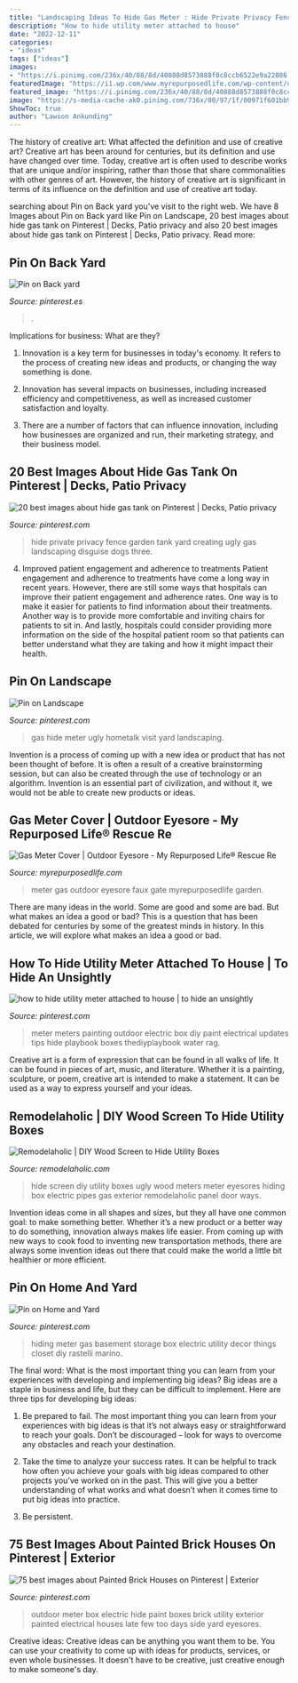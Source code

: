 ```yaml
---
title: "Landscaping Ideas To Hide Gas Meter : Hide Private Privacy Fence Garden Tank Yard Creating Ugly Gas Landscaping Disguise Dogs Three"
description: "How to hide utility meter attached to house"
date: "2022-12-11"
categories:
- "ideas"
tags: ["ideas"]
images:
- "https://i.pinimg.com/236x/40/88/8d/40888d8573888f0c8ccb6522e9a22086.jpg"
featuredImage: "https://i1.wp.com/www.myrepurposedlife.com/wp-content/uploads/2019/05/gas-meter-cover-that-eyesore-with-a-faux-garden-gate-MyRepurposedLife.jpg?fit=600%2C783&amp;ssl=1"
featured_image: "https://i.pinimg.com/236x/40/88/8d/40888d8573888f0c8ccb6522e9a22086.jpg"
image: "https://s-media-cache-ak0.pinimg.com/736x/00/97/1f/00971f601bb992371ad6da815e55e40b--arbor-swing-garden-landscape-design.jpg"
ShowToc: true
author: "Lawson Ankunding"
---
```



The history of creative art: What affected the definition and use of creative art?
Creative art has been around for centuries, but its definition and use have changed over time. Today, creative art is often used to describe works that are unique and/or inspiring, rather than those that share commonalities with other genres of art. However, the history of creative art is significant in terms of its influence on the definition and use of creative art today.

	

		
searching about Pin on Back yard you've visit to the right web. We have 8 Images about Pin on Back yard like Pin on Landscape, 20 best images about hide gas tank on Pinterest | Decks, Patio privacy and also 20 best images about hide gas tank on Pinterest | Decks, Patio privacy. Read more:
		
    
## Pin On Back Yard

<img loading=lazy src="https://i.pinimg.com/originals/67/91/aa/6791aa609e276d8bf0d01bc40d7093cb.jpg" onerror="this.onerror=null;this.src='https://tse1.mm.bing.net/th?id=OIP.Ud23GT1WFqGp8OOn8ZX81gHaJ4&amp;pid=15.1';" alt="Pin on Back yard">

_Source: pinterest.es_

>. 

	

Implications for business: What are they?
1. Innovation is a key term for businesses in today's economy. It refers to the process of creating new ideas and products, or changing the way something is done.
2. Innovation has several impacts on businesses, including increased efficiency and competitiveness, as well as increased customer satisfaction and loyalty.

3. There are a number of factors that can influence innovation, including how businesses are organized and run, their marketing strategy, and their business model.

    
## 20 Best Images About Hide Gas Tank On Pinterest | Decks, Patio Privacy

<img loading=lazy src="https://s-media-cache-ak0.pinimg.com/736x/00/97/1f/00971f601bb992371ad6da815e55e40b--arbor-swing-garden-landscape-design.jpg" onerror="this.onerror=null;this.src='https://tse4.mm.bing.net/th?id=OIP.v5vCQa3yd1VFOP9Tf1brewHaJs&amp;pid=15.1';" alt="20 best images about hide gas tank on Pinterest | Decks, Patio privacy">

_Source: pinterest.com_

>hide private privacy fence garden tank yard creating ugly gas landscaping disguise dogs three. 

	

4) Improved patient engagement and adherence to treatments
Patient engagement and adherence to treatments have come a long way in recent years. However, there are still some ways that hospitals can improve their patient engagement and adherence rates. One way is to make it easier for patients to find information about their treatments. Another way is to provide more comfortable and inviting chairs for patients to sit in. And lastly, hospitals could consider providing more information on the side of the hospital patient room so that patients can better understand what they are taking and how it might impact their health.

    
## Pin On Landscape

<img loading=lazy src="https://i.pinimg.com/originals/df/2f/27/df2f27ceeb5c47db3865b9665b149293.png" onerror="this.onerror=null;this.src='https://tse2.mm.bing.net/th?id=OIP.WCimArPVKezfDBM7NzpNEQHaJ3&amp;pid=15.1';" alt="Pin on Landscape">

_Source: pinterest.com_

>gas hide meter ugly hometalk visit yard landscaping. 

	

Invention is a process of coming up with a new idea or product that has not been thought of before. It is often a result of a creative brainstorming session, but can also be created through the use of technology or an algorithm. Invention is an essential part of civilization, and without it, we would not be able to create new products or ideas.

    
## Gas Meter Cover | Outdoor Eyesore - My Repurposed Life® Rescue Re

<img loading=lazy src="https://i1.wp.com/www.myrepurposedlife.com/wp-content/uploads/2019/05/gas-meter-cover-that-eyesore-with-a-faux-garden-gate-MyRepurposedLife.jpg?fit=600%2C783&amp;ssl=1" onerror="this.onerror=null;this.src='https://tse2.mm.bing.net/th?id=OIP.H3EJ-LlZy0r5C7bWMd_w6QHaJq&amp;pid=15.1';" alt="Gas Meter Cover | Outdoor Eyesore - My Repurposed Life® Rescue Re">

_Source: myrepurposedlife.com_

>meter gas outdoor eyesore faux gate myrepurposedlife garden. 

	

There are many ideas in the world. Some are good and some are bad. But what makes an idea a good or bad? This is a question that has been debated for centuries by some of the greatest minds in history. In this article, we will explore what makes an idea a good or bad.

    
## How To Hide Utility Meter Attached To House | To Hide An Unsightly

<img loading=lazy src="https://i.pinimg.com/236x/40/88/8d/40888d8573888f0c8ccb6522e9a22086.jpg" onerror="this.onerror=null;this.src='https://tse4.mm.bing.net/th?id=OIP.BjSwgkHJQCZoNd7ffo6gvAAAAA&amp;pid=15.1';" alt="how to hide utility meter attached to house | to hide an unsightly">

_Source: pinterest.com_

>meter meters painting outdoor electric box diy paint electrical updates tips hide playbook boxes thediyplaybook water rag. 

	

Creative art is a form of expression that can be found in all walks of life. It can be found in pieces of art, music, and literature. Whether it is a painting, sculpture, or poem, creative art is intended to make a statement. It can be used as a way to express yourself and your ideas.

    
## Remodelaholic | DIY Wood Screen To Hide Utility Boxes

<img loading=lazy src="http://www.remodelaholic.com/wp-content/uploads/2015/07/diy-wood-screen-to-hide-eyesores-or-meters-and-add-privacy-@Remodelaholic.jpg" onerror="this.onerror=null;this.src='https://tse2.mm.bing.net/th?id=OIP.p5ZltBeYptuS4yU008Je8wHaQD&amp;pid=15.1';" alt="Remodelaholic | DIY Wood Screen to Hide Utility Boxes">

_Source: remodelaholic.com_

>hide screen diy utility boxes ugly wood meters meter eyesores hiding box electric pipes gas exterior remodelaholic panel door ways. 

	

Invention ideas come in all shapes and sizes, but they all have one common goal: to make something better. Whether it’s a new product or a better way to do something, innovation always makes life easier. From coming up with new ways to cook food to inventing new transportation methods, there are always some invention ideas out there that could make the world a little bit healthier or more efficient.

    
## Pin On Home And Yard

<img loading=lazy src="https://i.pinimg.com/originals/39/82/48/3982487ef1b25763ba0afd19df675f9a.jpg" onerror="this.onerror=null;this.src='https://tse4.mm.bing.net/th?id=OIP.5gUWXLWDry7LHKvwRD4I0wHaJ4&amp;pid=15.1';" alt="Pin on Home and Yard">

_Source: pinterest.com_

>hiding meter gas basement storage box electric utility decor things closet diy rastelli marino. 

	

The final word: What is the most important thing you can learn from your experiences with developing and implementing big ideas?
Big ideas are a staple in business and life, but they can be difficult to implement. Here are three tips for developing big ideas:
1. Be prepared to fail. The most important thing you can learn from your experiences with big ideas is that it’s not always easy or straightforward to reach your goals. Don’t be discouraged – look for ways to overcome any obstacles and reach your destination.

2. Take the time to analyze your success rates. It can be helpful to track how often you achieve your goals with big ideas compared to other projects you’ve worked on in the past. This will give you a better understanding of what works and what doesn’t when it comes time to put big ideas into practice.

3. Be persistent.

    
## 75 Best Images About Painted Brick Houses On Pinterest | Exterior

<img loading=lazy src="https://s-media-cache-ak0.pinimg.com/736x/a2/5e/0e/a25e0eccfd0a47b1852f2beee5d4c008--outdoor-paint-outdoor-decor.jpg" onerror="this.onerror=null;this.src='https://tse2.mm.bing.net/th?id=OIP.PA8tFGwhO11347is3tAjJAAAAA&amp;pid=15.1';" alt="75 best images about Painted Brick Houses on Pinterest | Exterior">

_Source: pinterest.com_

>outdoor meter box electric hide paint boxes brick utility exterior painted electrical houses late few too days side yard eyesores. 

	

Creative ideas:
Creative ideas can be anything you want them to be. You can use your creativity to come up with ideas for products, services, or even whole businesses. It doesn't have to be creative, just creative enough to make someone's day.

